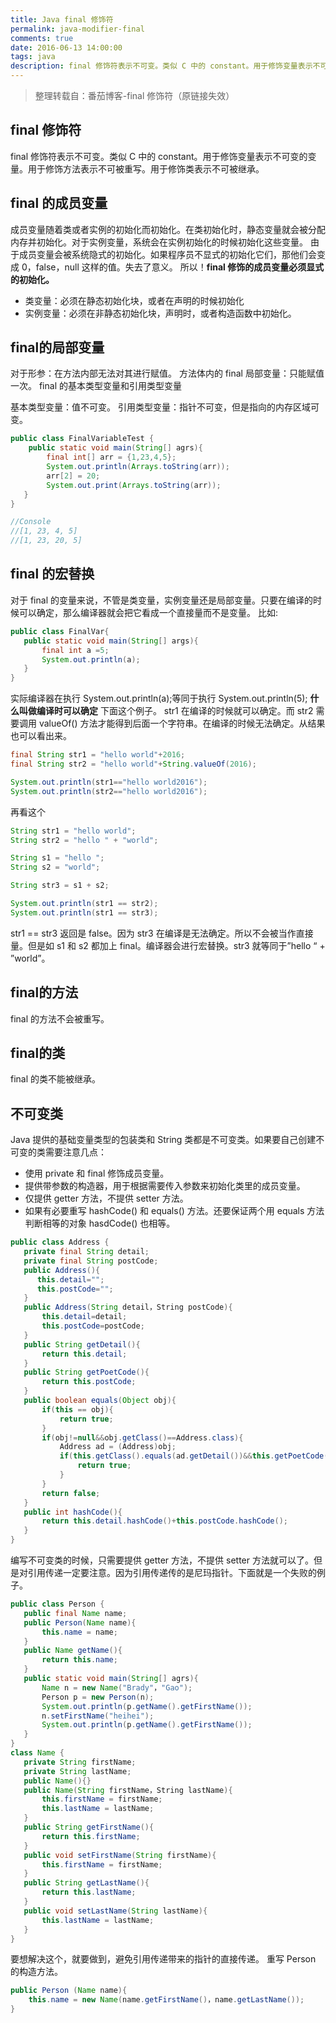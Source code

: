```yaml
---
title: Java final 修饰符
permalink: java-modifier-final
comments: true
date: 2016-06-13 14:00:00
tags: java
description: final 修饰符表示不可变。类似 C 中的 constant。用于修饰变量表示不可变的变量。用于修饰方法表示不可被重写。用于修饰类表示不可被继承。
---
```


> 整理转载自：番茄博客-final 修饰符（原链接失效）

## final 修饰符

final 修饰符表示不可变。类似 C 中的 constant。用于修饰变量表示不可变的变量。用于修饰方法表示不可被重写。用于修饰类表示不可被继承。

## final 的成员变量

成员变量随着类或者实例的初始化而初始化。在类初始化时，静态变量就会被分配内存并初始化。对于实例变量，系统会在实例初始化的时候初始化这些变量。
由于成员变量会被系统隐式的初始化。如果程序员不显式的初始化它们，那他们会变成 0，false，null 这样的值。失去了意义。
所以！**final 修饰的成员变量必须显式的初始化。**

- 类变量：必须在静态初始化块，或者在声明的时候初始化
- 实例变量：必须在非静态初始化块，声明时，或者构造函数中初始化。

## final的局部变量

对于形参：在方法内部无法对其进行赋值。
方法体内的 final 局部变量：只能赋值一次。
final 的基本类型变量和引用类型变量

基本类型变量：值不可变。
引用类型变量：指针不可变，但是指向的内存区域可变。

``` java
public class FinalVariableTest {
	public static void main(String[] agrs){
		final int[] arr = {1,23,4,5};
		System.out.println(Arrays.toString(arr));
		arr[2] = 20;
        System.out.print(Arrays.toString(arr));
   }
}

//Console
//[1, 23, 4, 5]
//[1, 23, 20, 5]
```

## final 的宏替换

对于 final 的变量来说，不管是类变量，实例变量还是局部变量。只要在编译的时候可以确定，那么编译器就会把它看成一个直接量而不是变量。
比如:

``` java
public class FinalVar{
   public static void main(String[] args){
       final int a =5;
       System.out.println(a);
   }
}
```

实际编译器在执行 System.out.println(a);等同于执行 System.out.println(5);
**什么叫做编译时可以确定**
下面这个例子。
str1 在编译的时候就可以确定。而 str2 需要调用 valueOf() 方法才能得到后面一个字符串。在编译的时候无法确定。从结果也可以看出来。

``` java
final String str1 = "hello world"+2016;
final String str2 = "hello world"+String.valueOf(2016);

System.out.println(str1=="hello world2016");
System.out.println(str2=="hello world2016");
```

再看这个

``` java
String str1 = "hello world";
String str2 = "hello " + "world";

String s1 = "hello ";
String s2 = "world";

String str3 = s1 + s2;

System.out.println(str1 == str2);
System.out.println(str1 == str3);
```

str1 == str3 返回是 false。因为 str3 在编译是无法确定。所以不会被当作直接量。但是如 s1 和 s2 都加上 final。编译器会进行宏替换。str3 就等同于”hello “ + ”world”。

## final的方法

final 的方法不会被重写。

## final的类

final 的类不能被继承。

## 不可变类

Java 提供的基础变量类型的包装类和 String 类都是不可变类。如果要自己创建不可变的类需要注意几点：

- 使用 private 和 final 修饰成员变量。
- 提供带参数的构造器，用于根据需要传入参数来初始化类里的成员变量。
- 仅提供 getter 方法，不提供 setter 方法。
- 如果有必要重写 hashCode() 和 equals() 方法。还要保证两个用 equals 方法判断相等的对象 hasdCode() 也相等。

``` java
public class Address {
   private final String detail;
   private final String postCode;
   public Address(){
      this.detail="";
      this.postCode="";
   }
   public Address(String detail，String postCode){
       this.detail=detail;
       this.postCode=postCode;
   }
   public String getDetail(){
       return this.detail;
   }
   public String getPoetCode(){
       return this.postCode;
   }
   public boolean equals(Object obj){
       if(this == obj){
           return true;
       }
       if(obj!=null&&obj.getClass()==Address.class){
           Address ad = (Address)obj;
           if(this.getClass().equals(ad.getDetail())&&this.getPoetCode().equals(ad.getPoetCode())){
               return true;
           }
       }
       return false;
   }
   public int hashCode(){
       return this.detail.hashCode()+this.postCode.hashCode();
   }
}
```

编写不可变类的时候，只需要提供 getter 方法，不提供 setter 方法就可以了。但是对引用传递一定要注意。因为引用传递传的是尼玛指针。下面就是一个失败的例子。

```java
public class Person {
   public final Name name;
   public Person(Name name){
       this.name = name;
   }
   public Name getName(){
       return this.name;
   }
   public static void main(String[] agrs){
       Name n = new Name("Brady"，"Gao");
       Person p = new Person(n);
       System.out.println(p.getName().getFirstName());
       n.setFirstName("heihei");
       System.out.println(p.getName().getFirstName());
   }
}
class Name {
   private String firstName;
   private String lastName;
   public Name(){}
   public Name(String firstName，String lastName){
       this.firstName = firstName;
       this.lastName = lastName;
   }
   public String getFirstName(){
       return this.firstName;
   }
   public void setFirstName(String firstName){
       this.firstName = firstName;
   }
   public String getLastName(){
       return this.lastName;
   }
   public void setLastName(String lastName){
       this.lastName = lastName;
   }
}
```
要想解决这个，就要做到，避免引用传递带来的指针的直接传递。
重写 Person 的构造方法。

```java
public Person (Name name){
	this.name = new Name(name.getFirstName()，name.getLastName());
}
```
